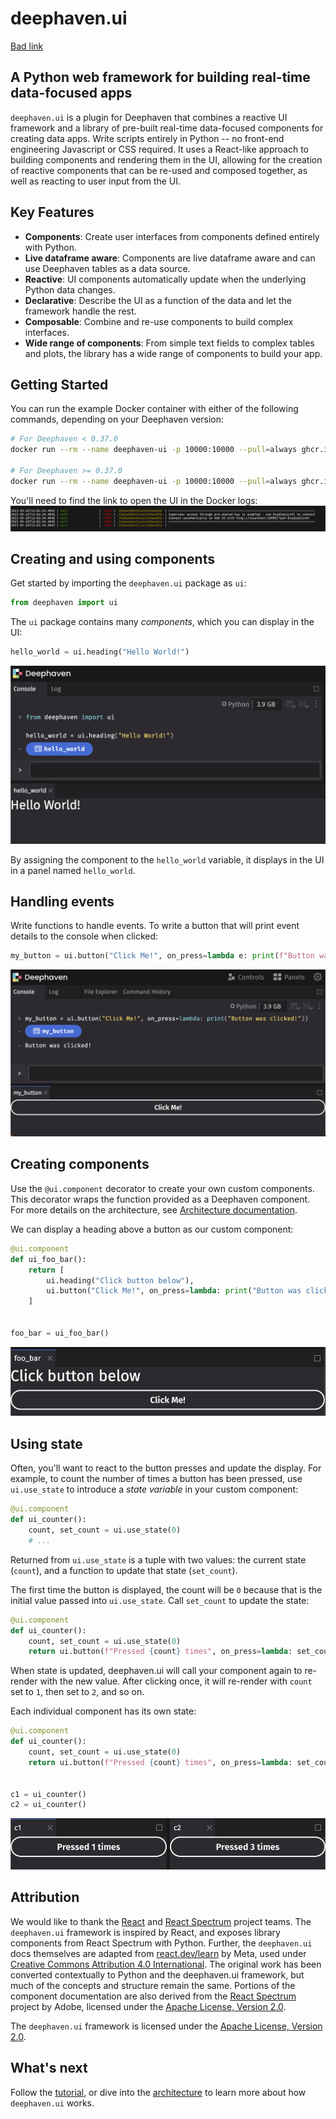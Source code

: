 # deephaven.ui

[Bad link](./abc.md)

## A Python web framework for building real-time data-focused apps

`deephaven.ui` is a plugin for Deephaven that combines a reactive UI framework and a library of pre-built real-time data-focused components for creating data apps. Write scripts entirely in Python -- no front-end engineering Javascript or CSS required. It uses a React-like approach to building components and rendering them in the UI, allowing for the creation of reactive components that can be re-used and composed together, as well as reacting to user input from the UI.

## Key Features

- **Components**: Create user interfaces from components defined entirely with Python.
- **Live dataframe aware**: Components are live dataframe aware and can use Deephaven tables as a data source.
- **Reactive**: UI components automatically update when the underlying Python data changes.
- **Declarative**: Describe the UI as a function of the data and let the framework handle the rest.
- **Composable**: Combine and re-use components to build complex interfaces.
- **Wide range of components**: From simple text fields to complex tables and plots, the library has a wide range of components to build your app.

## Getting Started

You can run the example Docker container with either of the following commands, depending on your Deephaven version:

```bash
# For Deephaven < 0.37.0
docker run --rm --name deephaven-ui -p 10000:10000 --pull=always ghcr.io/deephaven/server-ui:latest

# For Deephaven >= 0.37.0
docker run --rm --name deephaven-ui -p 10000:10000 --pull=always ghcr.io/deephaven/server:latest
```

You'll need to find the link to open the UI in the Docker logs:
![docker](_assets/docker.png)

## Creating and using components

Get started by importing the `deephaven.ui` package as `ui`:

```python
from deephaven import ui
```

The `ui` package contains many _components_, which you can display in the UI:

```python
hello_world = ui.heading("Hello World!")
```

![Basic Hello World example.](_assets/hello_world.png)

By assigning the component to the `hello_world` variable, it displays in the UI in a panel named `hello_world`.

## Handling events

Write functions to handle events. To write a button that will print event details to the console when clicked:

```python
my_button = ui.button("Click Me!", on_press=lambda e: print(f"Button was clicked! {e}"))
```

![Whenever the button is pressed, event details are printed to the console.](_assets/handling_events.png)

## Creating components

Use the `@ui.component` decorator to create your own custom components. This decorator wraps the function provided as a Deephaven component. For more details on the architecture, see [Architecture documentation](./architecture.md).

We can display a heading above a button as our custom component:

```python
@ui.component
def ui_foo_bar():
    return [
        ui.heading("Click button below"),
        ui.button("Click Me!", on_press=lambda: print("Button was clicked!")),
    ]


foo_bar = ui_foo_bar()
```

![Custom component being displayed.](_assets/foo_bar.png)

## Using state

Often, you'll want to react to the button presses and update the display. For example, to count the number of times a button has been pressed, use `ui.use_state` to introduce a _state variable_ in your custom component:

```python
@ui.component
def ui_counter():
    count, set_count = ui.use_state(0)
    # ...
```

Returned from `ui.use_state` is a tuple with two values: the current state (`count`), and a function to update that state (`set_count`).

The first time the button is displayed, the count will be `0` because that is the initial value passed into `ui.use_state`. Call `set_count` to update the state:

```python
@ui.component
def ui_counter():
    count, set_count = ui.use_state(0)
    return ui.button(f"Pressed {count} times", on_press=lambda: set_count(count + 1))
```

When state is updated, deephaven.ui will call your component again to re-render with the new value. After clicking once, it will re-render with `count` set to `1`, then set to `2`, and so on.

Each individual component has its own state:

```python
@ui.component
def ui_counter():
    count, set_count = ui.use_state(0)
    return ui.button(f"Pressed {count} times", on_press=lambda: set_count(count + 1))


c1 = ui_counter()
c2 = ui_counter()
```

![Each counter has its own state.](_assets/counter.png)

## Attribution

We would like to thank the [React](https://react.dev/) and [React Spectrum](https://github.com/adobe/react-spectrum) project teams. The `deephaven.ui` framework is inspired by React, and exposes library components from React Spectrum with Python. Further, the `deephaven.ui` docs themselves are adapted from [react.dev/learn](https://react.dev/learn) by Meta, used under [Creative Commons Attribution 4.0 International](https://github.com/reactjs/react.dev/blob/main/LICENSE-DOCS.md). The original work has been converted contextually to Python and the deephaven.ui framework, but much of the concepts and structure remain the same. Portions of the component documentation are also derived from the [React Spectrum](https://react-spectrum.adobe.com/react-spectrum/index.html) project by Adobe, licensed under the [Apache License, Version 2.0](https://github.com/adobe/react-spectrum/blob/main/LICENSE).

The `deephaven.ui` framework is licensed under the [Apache License, Version 2.0](https://github.com/deephaven/deephaven-plugins/blob/main/plugins/ui/LICENSE).

## What's next

Follow the [tutorial](./tutorial.md), or dive into the [architecture](./architecture.md) to learn more about how `deephaven.ui` works.
